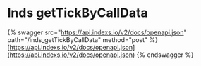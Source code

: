 # Inds getTickByCallData

{% swagger src="https://api.indexs.io/v2/docs/openapi.json" path="/inds_getTickByCallData" method="post" %}
[https://api.indexs.io/v2/docs/openapi.json](https://api.indexs.io/v2/docs/openapi.json)
{% endswagger %}
